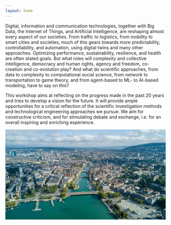 ```yaml
---
layout: home
---
```

Digital, information and communication technologies, together with Big Data, the Internet of Things, and Artificial Intelligence, are reshaping almost every aspect of our societies. From traffic to logistics, from mobility to smart cities and societies, much of this gears towards more predictability, controllability, and automation, using digital twins and many other approaches. Optimizing performance, sustainability, resilience, and health are often stated goals. But what roles will complexity and collective intelligence, democracy and human rights, agency and freedom, co-creation and co-evolution play? And what do scientific approaches, from data to complexity to computational social science, from network to transportation to game theory, and from agent-based to ML- to AI-based modeling, have to say on this? 

This workshop aims at reflecting on the progress made in the past 20 years and tries to develop a vision for the future. It will provide ample opportunities for a critical reflection of the scientific investigation methods and technological engineering approaches we pursue. We aim for constructive criticism, and for stimulating debate and exchange, i.e. for an overall inspiring and enriching experience.

![](zurich_workshop_image.jpeg)
